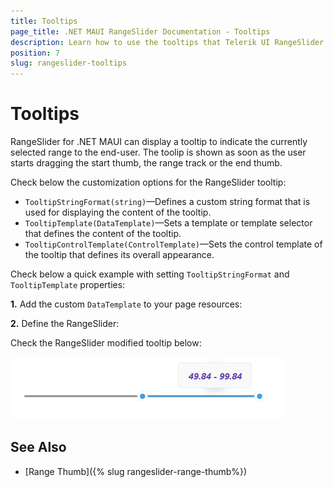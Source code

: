 ```yaml
---
title: Tooltips
page_title: .NET MAUI RangeSlider Documentation - Tooltips
description: Learn how to use the tooltips that Telerik UI RangeSlider for .NET MAUI control provides.
position: 7
slug: rangeslider-tooltips
---
```


# Tooltips

RangeSlider for .NET MAUI can display a tooltip to indicate the currently selected range to the end-user. The toolip is shown as soon as the user starts dragging the start thumb, the range track or the end thumb.

Check below the customization options for the RangeSlider tooltip:

* `TooltipStringFormat(string)`&mdash;Defines a custom string format that is used for displaying the content of the tooltip.
* `TooltipTemplate(DataTemplate)`&mdash;Sets a template or template selector that defines the content of the tooltip.
* `TooltipControlTemplate(ControlTemplate)`&mdash;Sets the control template of the tooltip that defines its overall appearance.

Check below a quick example with setting `TooltipStringFormat` and `TooltipTemplate` properties:

**1.** Add the custom `DataTemplate` to your page resources:

<snippet id='rangeslider-tooltiptemplate-datatemplate' />

**2.** Define the RangeSlider:

<snippet id='rangeslider-tooltiptemplate-xaml' />

Check the RangeSlider modified tooltip below:

![Telerik RangeSlider for .NET MAUI Tooltip](images/rangeslider-tooltips-template.png)

## See Also

- [Range Thumb]({% slug rangeslider-range-thumb%})